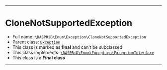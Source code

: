 ***

# CloneNotSupportedException





* Full name: `\DASPRiD\Enum\Exception\CloneNotSupportedException`
* Parent class: [`Exception`](../../../Exception.md)
* This class is marked as **final** and can't be subclassed
* This class implements:
[`\DASPRiD\Enum\Exception\ExceptionInterface`](./ExceptionInterface.md)
* This class is a **Final class**






***

